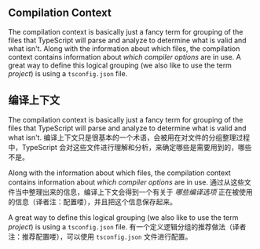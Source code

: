 ## Compilation Context
The compilation context is basically just a fancy term for grouping of the files that TypeScript will parse and analyze to determine what is valid and what isn't. Along with the information about which files, the compilation context contains information about *which compiler options* are in use. A great way to define this logical grouping (we also like to use the term *project*) is using a `tsconfig.json` file.

## 编译上下文

The compilation context is basically just a fancy term for grouping of the files that TypeScript will parse and analyze to determine what is valid and what isn't.
编译上下文只是很基本的一个术语，会被用在对文件的分组整理过程中，TypeScript 会对这些文件进行理解和分析，来确定哪些是需要用到的，哪些不是。

Along with the information about which files, the compilation context contains information about *which compiler options* are in use.
通过从这些文件当中整理出来的信息，编译上下文会得到一个有关于 *哪些编译选项* 正在被使用的信息（译者注：配置喽），并且把这个信息保存起来。

A great way to define this logical grouping (we also like to use the term *project*) is using a `tsconfig.json` file.
有一个定义逻辑分组的推荐做法（译者注：推荐配置喽），可以使用 `tsconfig.json` 文件进行配置。